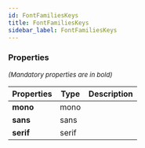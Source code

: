 ```yaml
---
id: FontFamiliesKeys
title: FontFamiliesKeys
sidebar_label: FontFamiliesKeys
---
```




### Properties

<font size="2"><i>(Mandatory properties are in bold)</i></font>

| Properties | Type | Description |
| --------- | ---- | ----------- |
| **mono** | mono |  |
| **sans** | sans |  |
| **serif** | serif |  |
